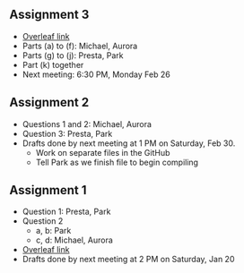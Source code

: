 ## Assignment 3
* [Overleaf link](https://www.overleaf.com/13878972rmcxjkvrbdws)
* Parts (a) to (f): Michael, Aurora
* Parts (g) to (j): Presta, Park
* Part (k) together
* Next meeting: 6:30 PM, Monday Feb 26

## Assignment 2
* Questions 1 and 2: Michael, Aurora
* Question 3: Presta, Park
* Drafts done by next meeting at 1 PM on Saturday, Feb 30.
    + Work on separate files in the GitHub
    + Tell Park as we finish file to begin compiling

## Assignment 1
* Question 1: Presta, Park
* Question 2
    + a, b: Park
    + c, d: Michael, Aurora
* [Overleaf link](https://www.overleaf.com/13242314gcgnswrxyshr)
* Drafts done by next meeting at 2 PM on Saturday, Jan 20
